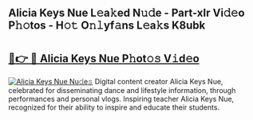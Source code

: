 ## Alicia Keys Nue L𝚎a𝚔ed N𝚞𝚍e - Part-xIr Vi𝚍𝚎o P𝚑𝚘tos - H𝚘𝚝 O𝚗𝚕yf𝚊ns L𝚎a𝚔s K8ubk

# <h2><a href="http://kfa0wq.oniu.top/?m=Alicia+Keys+Nue">🔗👉 🔴 Alicia Keys Nue P𝚑ot𝚘𝚜 V𝚒d𝚎o</a></h2>

[![Alicia Keys Nue Nu𝚍e𝚜](https://i.imgur.com/0qMVB7G.gif)](http://kfa0wq.oniu.top/?m=Alicia+Keys+Nue)
Digital content creator Alicia Keys Nue, celebrated for disseminating dance and lifestyle information, through performances and personal vlogs. Inspiring teacher Alicia Keys Nue, recognized for their ability to inspire and educate their students.  
